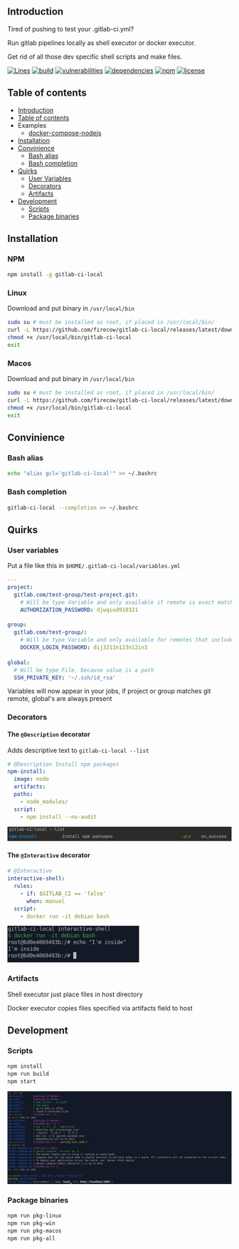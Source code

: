 ## Introduction

Tired of pushing to test your .gitlab-ci.yml?

Run gitlab pipelines locally as shell executor or docker executor.

Get rid of all those dev specific shell scripts and make files.

[![Lines](https://img.shields.io/badge/Coverage-90.99%25-brightgreen.svg)](https://npmjs.org/package/gitlab-ci-local)
[![build](https://img.shields.io/github/workflow/status/firecow/gitlab-ci-local/build)](https://npmjs.org/package/gitlab-ci-local)
[![vulnerabilities](https://img.shields.io/snyk/vulnerabilities/github/firecow/gitlab-ci-local)](https://npmjs.org/package/gitlab-ci-local)
[![dependencies](https://img.shields.io/librariesio/release/npm/gitlab-ci-local)](https://npmjs.org/package/gitlab-ci-local)
[![npm](https://img.shields.io/npm/v/gitlab-ci-local)](https://npmjs.org/package/gitlab-ci-local)
[![license](https://img.shields.io/github/license/firecow/gitlab-ci-local)](https://npmjs.org/package/gitlab-ci-local)

## Table of contents

* [Introduction](#introduction)
* [Table of contents](#table-of-contents)
* Examples
    * [docker-compose-nodejs](./examples/docker-compose-nodejs/README.md)
* [Installation](#installation)
* [Convinience](#convinience)
    * [Bash alias](#bash-alias)
    * [Bash completion](#bash-completion)
* [Quirks](#quirks)
    * [User Variables](#user-variables)
    * [Decorators](#decorators)
    * [Artifacts](#artifacts)
* [Development](#development)
    * [Scripts](#scripts)
    * [Package binaries](#package-binaries)

## Installation

### NPM

```bash
npm install -g gitlab-ci-local
```

### Linux

Download and put binary in `/usr/local/bin`

```bash
sudo su # must be installed as root, if placed in /usr/local/bin/
curl -L https://github.com/firecow/gitlab-ci-local/releases/latest/download/linux.gz | gunzip -c > /usr/local/bin/gitlab-ci-local
chmod +x /usr/local/bin/gitlab-ci-local
exit
```

### Macos

Download and put binary in `/usr/local/bin`

```bash
sudo su # must be installed as root, if placed in /usr/local/bin/
curl -L https://github.com/firecow/gitlab-ci-local/releases/latest/download/macOS.gz | gunzip -c > /usr/local/bin/gitlab-ci-local
chmod +x /usr/local/bin/gitlab-ci-local
exit
```

## Convinience

### Bash alias

```bash
echo "alias gcl='gitlab-ci-local'" >> ~/.bashrc
```

### Bash completion

```bash
gitlab-ci-local --completion >> ~/.bashrc 
```

## Quirks

### User variables

Put a file like this in `$HOME/.gitlab-ci-local/variables.yml`

```yaml
---
project:
  gitlab.com/test-group/test-project.git:
    # Will be type Variable and only available if remote is exact match
    AUTHORIZATION_PASSWORD: djwqiod910321

group:
  gitlab.com/test-group/:
    # Will be type Variable and only available for remotes that include group named 'test-group'
    DOCKER_LOGIN_PASSWORD: dij3213n123n12in3

global:
  # Will be type File, because value is a path
  SSH_PRIVATE_KEY: '~/.ssh/id_rsa'
```

Variables will now appear in your jobs, if project or group matches git remote, global's are always present

### Decorators

#### The `@Description` decorator

Adds descriptive text to `gitlab-ci-local --list`

```yml
# @Description Install npm packages
npm-install:
  image: node
  artifacts:
  paths:
    - node_modules/
  script:
    - npm install --no-audit
```

![description-decorator](./docs/images/description-decorator.png)

#### The `@Interactive` decorator

```yml
# @Interactive
interactive-shell:
  rules:
    - if: $GITLAB_CI == 'false'
      when: manual
  script:
    - docker run -it debian bash
```

![description-decorator](./docs/images/interactive-decorator.png)

### Artifacts

Shell executor just place files in host directory

Docker executor copies files specified via artifacts field to host

## Development

### Scripts

```bash
npm install
npm run build
npm start
```

![example](./docs/images/example.png)

### Package binaries

```bash
npm run pkg-linux
npm run pkg-win
npm run pkg-macos
npm run pkg-all
```
